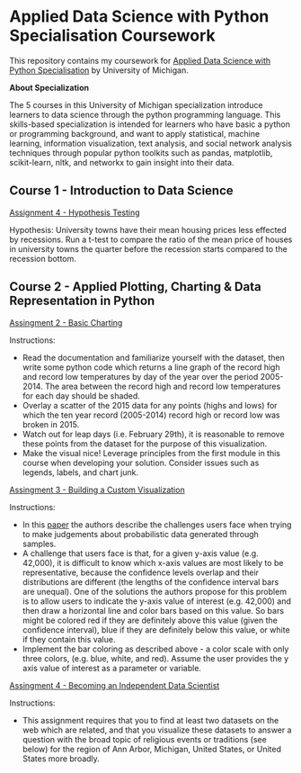# Applied Data Science with Python Specialisation Coursework

This repository contains my coursework for [Applied Data Science with Python Specialisation](https://www.coursera.org/specializations/data-science-python) by University of Michigan.

**About Specialization**

The 5 courses in this University of Michigan specialization introduce learners to data science through the python programming language. This skills-based specialization is intended for learners who have basic a python or programming background, and want to apply statistical, machine learning, information visualization, text analysis, and social network analysis techniques through popular python toolkits such as pandas, matplotlib, scikit-learn, nltk, and networkx to gain insight into their data.

## Course 1 - Introduction to Data Science

[Assignment 4 - Hypothesis Testing](https://github.com/mraty/applied-data-science/blob/master/course-1_data-science-intro/Assignment%2B4.ipynb)

Hypothesis: University towns have their mean housing prices less effected by recessions. Run a t-test to compare the ratio of the mean price of houses in university towns the quarter before the recession starts compared to the recession bottom. 

## Course 2 - Applied Plotting, Charting & Data Representation in Python

[Assingment 2 - Basic Charting](https://github.com/mraty/applied-data-science/blob/master/course-2_applied_plotting/Assignment2.ipynb)

Instructions: 
* Read the documentation and familiarize yourself with the dataset, then write some python code which returns a line graph of the record high and record low temperatures by day of the year over the period 2005-2014. The area between the record high and record low temperatures for each day should be shaded.
* Overlay a scatter of the 2015 data for any points (highs and lows) for which the ten year record (2005-2014) record high or record low was broken in 2015.
* Watch out for leap days (i.e. February 29th), it is reasonable to remove these points from the dataset for the purpose of this visualization.
* Make the visual nice! Leverage principles from the first module in this course when developing your solution. Consider issues such as legends, labels, and chart junk.

[Assingment 3 - Building a Custom Visualization](https://github.com/mraty/applied-data-science/blob/master/course-2_applied_plotting/Assignment3.ipynb)

Instructions:
* In this [paper](https://www.microsoft.com/en-us/research/wp-content/uploads/2016/02/Ferreira_Fisher_Sample_Oriented_Tasks.pdf) the authors describe the challenges users face when trying to make judgements about probabilistic data generated through samples.
* A challenge that users face is that, for a given y-axis value (e.g. 42,000), it is difficult to know which x-axis values are most likely to be representative, because the confidence levels overlap and their distributions are different (the lengths of the confidence interval bars are unequal). One of the solutions the authors propose for this problem is to allow users to indicate the y-axis value of interest (e.g. 42,000) and then draw a horizontal line and color bars based on this value. So bars might be colored red if they are definitely above this value (given the confidence interval), blue if they are definitely below this value, or white if they contain this value.
* Implement the bar coloring as described above - a color scale with only three colors, (e.g. blue, white, and red). Assume the user provides the y axis value of interest as a parameter or variable.

[Assingment 4 - Becoming an Independent Data Scientist](https://github.com/mraty/applied-data-science/blob/master/course-2_applied_plotting/Assignment4.ipynb)

Instructions:
* This assignment requires that you to find at least two datasets on the web which are related, and that you visualize these datasets to answer a question with the broad topic of religious events or traditions (see below) for the region of Ann Arbor, Michigan, United States, or United States more broadly.
